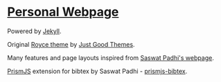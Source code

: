 # [Personal Webpage](http://sivakesava1.github.io/) 

Powered by [Jekyll].

Original [Royce theme](https://royce.netlify.com/) by [Just Good Themes](https://justgoodthemes.com/). 

Many features and page layouts inspired from [Saswat Padhi's webpage](https://saswatpadhi.github.io/).

[PrismJS](https://prismjs.com/) extension for bibtex by Saswat Padhi - [prismjs-bibtex](https://saswatpadhi.github.io/prismjs-bibtex/).

[Jekyll]: https://jekyllrb.com/
